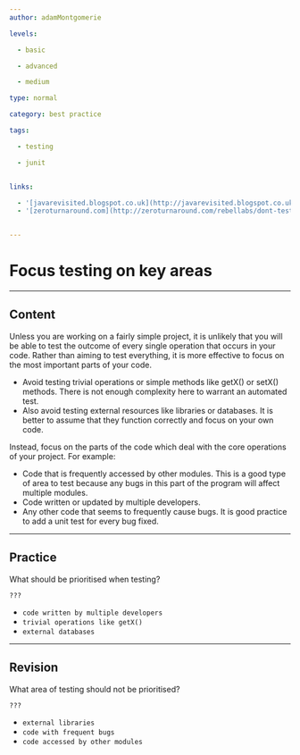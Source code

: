 ```yaml
---
author: adamMontgomerie

levels:

  - basic

  - advanced

  - medium

type: normal

category: best practice

tags:

  - testing

  - junit


links:

  - '[javarevisited.blogspot.co.uk](http://javarevisited.blogspot.co.uk/2012/08/best-practices-to-write-junit-test.html){website}'
  - '[zeroturnaround.com](http://zeroturnaround.com/rebellabs/dont-test-blindly-the-right-methods-for-unit-testing-your-java-apps/){website}'


---
```


# Focus testing on key areas

---
## Content

Unless you are working on a fairly simple project, it is unlikely that you will be able to test the outcome of every single operation that occurs in your code. Rather than aiming to test everything, it is more effective to focus on the most important parts of your code. 

- Avoid testing trivial operations or simple methods like getX() or setX() methods. There is not enough complexity here to warrant an automated test. 
- Also avoid testing external resources like libraries or databases. It is better to assume that they function correctly and focus on your own code.

Instead, focus on the parts of the code which deal with the core operations of your project. For example:
- Code that is frequently accessed by other modules. This is a good type of area to test because any bugs in this part of the program will affect multiple modules.
- Code written or updated by multiple developers.
- Any other code that seems to frequently cause bugs. It is good practice to add a unit test for every bug fixed.

---
## Practice

What should be prioritised when testing?

`???`


* `code written by multiple developers` 
* `trivial operations like getX()` 
* `external databases`

---
## Revision

What area of testing should not be prioritised?

`???`


* `external libraries` 
* `code with frequent bugs` 
* `code accessed by other modules`

